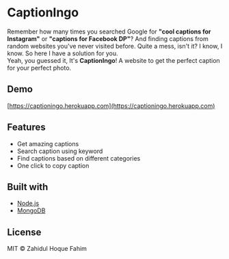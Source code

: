# CaptionIngo

Remember how many times you searched Google for **"cool captions for Instagram"** or **"captions for Facebook DP"**? And finding captions from random websites you've never visited before. Quite a mess, isn't it? I know, I know. So here I have a solution for you.\
Yeah, you guessed it, It's **CaptionIngo**!
A website to get the perfect caption for your perfect photo.

## Demo

[https://captioningo.herokuapp.com](https://captioningo.herokuapp.com)

## Features

- Get amazing captions
- Search caption using keyword
- Find captions based on different categories
- One click to copy caption

## Built with

- [Node.js](https://nodejs.org)
- [MongoDB](https://www.mongodb.com)

## License

MIT © Zahidul Hoque Fahim
